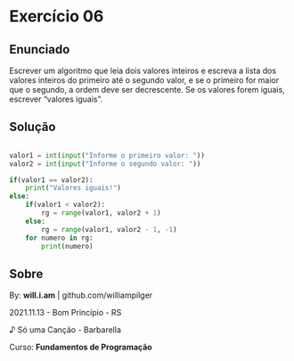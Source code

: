 # Exercício 06

## Enunciado

Escrever um algoritmo que leia dois valores inteiros e escreva a lista dos valores inteiros do primeiro até o segundo valor, e se o primeiro for maior que o segundo, a ordem deve ser decrescente. Se os valores forem iguais, escrever “valores iguais”.

## Solução

```py

valor1 = int(input("Informe o primeiro valor: "))
valor2 = int(input("Informe o segundo valor: "))

if(valor1 == valor2):
    print("Valores iguais!")
else:
    if(valor1 < valor2):
        rg = range(valor1, valor2 + 1)
    else:
        rg = range(valor1, valor2 - 1, -1)
    for numero in rg:
        print(numero)

```

## Sobre

By: **will.i.am** | github.com/williampilger

2021.11.13 - Bom Princípio - RS

♪ Só uma Canção - Barbarella

Curso: **Fundamentos de Programação**
